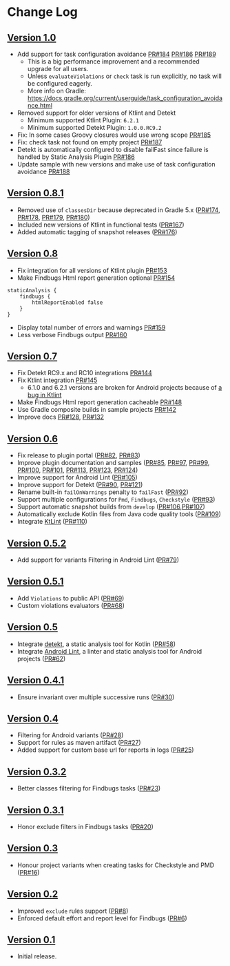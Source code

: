 Change Log
==========

[Version 1.0](https://github.com/novoda/gradle-static-analysis-plugin/releases/tag/v1.0)
--------------------------
                      
- Add support for task configuration avoidance [PR#184](https://github.com/novoda/gradle-static-analysis-plugin/pull/184) [PR#186](https://github.com/novoda/gradle-static-analysis-plugin/pull/186) [PR#189](https://github.com/novoda/gradle-static-analysis-plugin/pull/189)
  - This is a big performance improvement and a recommended upgrade for all users.
  - Unless `evaluateViolations` or `check` task is run explicitly, no task will be configured eagerly. 
  - More info on Gradle: https://docs.gradle.org/current/userguide/task_configuration_avoidance.html
- Removed support for older versions of Ktlint and Detekt
  - Minimum supported Ktlint Plugin: `6.2.1`
  - Minimum supported Detekt Plugin: `1.0.0.RC9.2`
- Fix: In some cases Groovy closures would use wrong scope [PR#185](https://github.com/novoda/gradle-static-analysis-plugin/pull/185)
- Fix: check task not found on empty project [PR#187](https://github.com/novoda/gradle-static-analysis-plugin/pull/187)
- Detekt is automatically configured to disable failFast since failure is handled by Static Analysis Plugin [PR#186](https://github.com/novoda/gradle-static-analysis-plugin/pull/186)
- Update sample with new versions and make use of task configuration avoidance [PR#188](https://github.com/novoda/gradle-static-analysis-plugin/pull/188)

[Version 0.8.1](https://github.com/novoda/gradle-static-analysis-plugin/releases/tag/v0.8.1)
--------------------------

- Removed use of `classesDir` because deprecated in Gradle 5.x ([PR#174](https://github.com/novoda/gradle-static-analysis-plugin/pull/174),
[PR#178](https://github.com/novoda/gradle-static-analysis-plugin/pull/178),
[PR#179](https://github.com/novoda/gradle-static-analysis-plugin/pull/179),
[PR#180](https://github.com/novoda/gradle-static-analysis-plugin/pull/180))
- Included new versions of Ktlint in functional tests ([PR#167](https://github.com/novoda/gradle-static-analysis-plugin/pull/167))
- Added automatic tagging of snapshot releases ([PR#176](https://github.com/novoda/gradle-static-analysis-plugin/pull/176))


[Version 0.8](https://github.com/novoda/gradle-static-analysis-plugin/releases/tag/v0.8)
--------------------------

- Fix integration for all versions of Ktlint plugin [PR#153](https://github.com/novoda/gradle-static-analysis-plugin/pull/153)
- Make Findbugs Html report generation optional [PR#154](https://github.com/novoda/gradle-static-analysis-plugin/pull/154)
```
staticAnalysis {
    findbugs {
        htmlReportEnabled false
    }
}
```
- Display total number of errors and warnings [PR#159](https://github.com/novoda/gradle-static-analysis-plugin/pull/159)
- Less verbose Findbugs output [PR#160](https://github.com/novoda/gradle-static-analysis-plugin/pull/160)

[Version 0.7](https://github.com/novoda/gradle-static-analysis-plugin/releases/tag/v0.7)
--------------------------

- Fix Detekt RC9.x and RC10 integrations [PR#144](https://github.com/novoda/gradle-static-analysis-plugin/pull/144)
- Fix Ktlint integration [PR#145](https://github.com/novoda/gradle-static-analysis-plugin/pull/145)
  - 6.1.0 and 6.2.1 versions are broken for Android projects because of [a bug in Ktlint](https://github.com/JLLeitschuh/ktlint-gradle/issues/153#issuecomment-437176852)
- Make Findbugs Html report generation cacheable [PR#148](https://github.com/novoda/gradle-static-analysis-plugin/pull/148)
- Use Gradle composite builds in sample projects [PR#142](https://github.com/novoda/gradle-static-analysis-plugin/pull/142)
- Improve docs [PR#128](https://github.com/novoda/gradle-static-analysis-plugin/pull/128), [PR#132](https://github.com/novoda/gradle-static-analysis-plugin/pull/132)

[Version 0.6](https://github.com/novoda/gradle-static-analysis-plugin/releases/tag/v0.6)
--------------------------

- Fix release to plugin portal ([PR#82](https://github.com/novoda/gradle-static-analysis-plugin/pull/82), [PR#83](https://github.com/novoda/gradle-static-analysis-plugin/pull/83))
- Improve plugin documentation and samples ([PR#85](https://github.com/novoda/gradle-static-analysis-plugin/pull/85),
[PR#97](https://github.com/novoda/gradle-static-analysis-plugin/pull/97),
[PR#99](https://github.com/novoda/gradle-static-analysis-plugin/pull/99),
[PR#100](https://github.com/novoda/gradle-static-analysis-plugin/pull/100),
[PR#101](https://github.com/novoda/gradle-static-analysis-plugin/pull/101),
[PR#113](https://github.com/novoda/gradle-static-analysis-plugin/pull/113),
[PR#123](https://github.com/novoda/gradle-static-analysis-plugin/pull/123), 
[PR#124](https://github.com/novoda/gradle-static-analysis-plugin/pull/124))
- Improve support for Android Lint ([PR#105](https://github.com/novoda/gradle-static-analysis-plugin/pull/105))
- Improve support for Detekt ([PR#90](https://github.com/novoda/gradle-static-analysis-plugin/pull/90), [PR#121](https://github.com/novoda/gradle-static-analysis-plugin/pull/121))
- Rename built-in `failOnWarnings` penalty to `failFast` ([PR#92](https://github.com/novoda/gradle-static-analysis-plugin/pull/92))
- Support multiple configurations for `Pmd`, `Findbugs`, `Checkstyle` ([PR#93](https://github.com/novoda/gradle-static-analysis-plugin/pull/93))
- Support automatic snapshot builds from `develop` ([PR#106](https://github.com/novoda/gradle-static-analysis-plugin/pull/106),[PR#107](https://github.com/novoda/gradle-static-analysis-plugin/pull/107))
- Automatically exclude Kotlin files from Java code quality tools ([PR#109](https://github.com/novoda/gradle-static-analysis-plugin/pull/109))
- Integrate [KtLint](https://github.com/shyiko/ktlint) ([PR#110](https://github.com/novoda/gradle-static-analysis-plugin/pull/110))

[Version 0.5.2](https://github.com/novoda/gradle-static-analysis-plugin/releases/tag/v0.5.2)
--------------------------

- Add support for variants Filtering in Android Lint ([PR#79](https://github.com/novoda/gradle-static-analysis-plugin/pull/79))

[Version 0.5.1](https://github.com/novoda/gradle-static-analysis-plugin/releases/tag/v0.5.1)
--------------------------

- Add `Violations` to public API ([PR#69](https://github.com/novoda/gradle-static-analysis-plugin/pull/69))
- Custom violations evaluators ([PR#68](https://github.com/novoda/gradle-static-analysis-plugin/pull/68))

[Version 0.5](https://github.com/novoda/gradle-static-analysis-plugin/releases/tag/v0.5)
--------------------------

- Integrate [detekt](https://github.com/arturbosch/detekt), a static analysis tool for Kotlin ([PR#58](https://github.com/novoda/gradle-static-analysis-plugin/pull/58))
- Integrate [Android Lint](https://developer.android.com/studio/write/lint.html), a linter and static analysis tool for Android projects ([PR#62](https://github.com/novoda/gradle-static-analysis-plugin/pull/62))

[Version 0.4.1](https://github.com/novoda/gradle-static-analysis-plugin/releases/tag/v0.4.1)
--------------------------

- Ensure invariant over multiple successive runs ([PR#30](https://github.com/novoda/gradle-static-analysis-plugin/pull/30))

[Version 0.4](https://github.com/novoda/gradle-static-analysis-plugin/releases/tag/v0.4)
--------------------------

- Filtering for Android variants ([PR#28](https://github.com/novoda/gradle-static-analysis-plugin/pull/28))
- Support for rules as maven artifact ([PR#27](https://github.com/novoda/gradle-static-analysis-plugin/pull/27))
- Added support for custom base url for reports in logs ([PR#25](https://github.com/novoda/gradle-static-analysis-plugin/pull/25))

[Version 0.3.2](https://github.com/novoda/gradle-static-analysis-plugin/releases/tag/v0.3.2)
--------------------------

- Better classes filtering for Findbugs tasks ([PR#23](https://github.com/novoda/gradle-static-analysis-plugin/pull/23))

[Version 0.3.1](https://github.com/novoda/gradle-static-analysis-plugin/releases/tag/v0.3.1)
--------------------------

- Honor exclude filters in Findbugs tasks ([PR#20](https://github.com/novoda/gradle-static-analysis-plugin/pull/20))

[Version 0.3](https://github.com/novoda/gradle-static-analysis-plugin/releases/tag/v0.3)
--------------------------

- Honour project variants when creating tasks for Checkstyle and PMD ([PR#16](https://github.com/novoda/gradle-static-analysis-plugin/pull/16))

[Version 0.2](https://github.com/novoda/gradle-static-analysis-plugin/releases/tag/v0.2)
--------------------------

- Improved `exclude` rules support ([PR#8](https://github.com/novoda/gradle-static-analysis-plugin/pull/8))
- Enforced default effort and report level for Findbugs ([PR#6](https://github.com/novoda/gradle-static-analysis-plugin/pull/6))

[Version 0.1](https://github.com/novoda/gradle-static-analysis-plugin/releases/tag/v0.1)
--------------------------

- Initial release.
